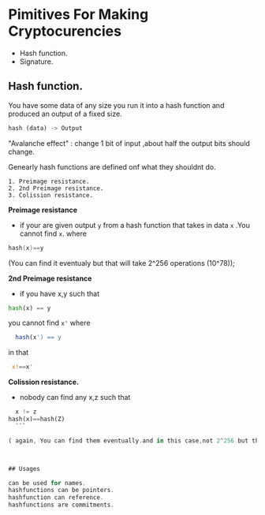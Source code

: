 # Pimitives For Making Cryptocurencies

- Hash function.
- Signature.

## Hash function.

You have some data of any size you run it into a hash function and produced an output of a fixed size.

```Rust
hash (data) -> Output
```

"Avalanche effect" : change 1 bit of input ,about half the output bits should change.

Genearly hash functions are defined onf what they shouldnt do.

    1. Preimage resistance.
    2. 2nd Preimage resistance.
    3. Colission resistance.

**Preimage resistance**
- if your are given output `y` from a hash function that takes in data `x` .You cannot find `x`.
where
 ```C
hash(x)==y
```
(You can find it eventualy but that will take 2^256 operations (10^78));

**2nd Preimage resistance**
  - if you have x,y such that

  ```py
  hash(x) == y
  ```
  you cannot find `x'` where 
```js
  hash(x') == y
```
 in that
```rust
 x!==x'
 ```

**Colission resistance.**
  - nobody can find any x,z such that 
   ``` rust
     x != z
  hash(x)==hash(Z)
     ```

( again, You can find them eventually.and in this case,not 2^256 but the square root of it.2^128 ).



## Usages

can be used for names.
hashfunctions can be pointers.
hashfunction can reference.
hashfunctions are commitments.


